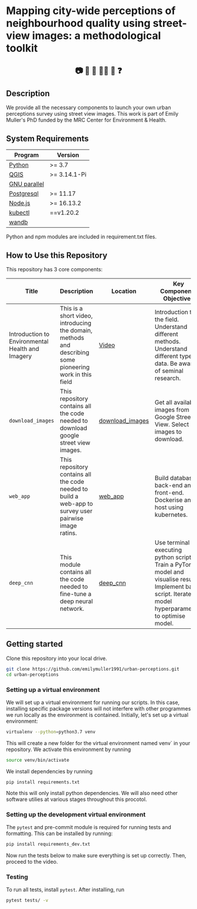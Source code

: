 # Mapping city-wide perceptions of neighbourhood quality using street-view images: a methodological toolkit

## <p align=center> :camera: :city_sunset: :thought_balloon: :ok_woman: :sparkling_heart: :question: </p>

## Description

We provide all the necessary components to launch your own urban perceptions survey using street view images. This work is part of Emily Muller's PhD funded by the MRC Center for Environment & Health.

## System Requirements

| Program                                                    | Version                  |
| ---------------------------------------------------------- | ------------------------ |
| [Python](https://www.python.org/downloads/)                | >= 3.7                   |
| [QGIS](https://qgis.org/en/site/)                          | >= 3.14.1-Pi           |
| [GNU parallel](https://www.gnu.org/software/parallel/)     |  |
| [Postgresql](https://www.postgresql.org/)                  | >= 11.17                 |
| [Node.js](https://nodejs.org/en/)                          | >= 16.13.2                |
| [kubectl](https://kubernetes.io/docs/tasks/tools/)         | ==v1.20.2              |
| [wandb](https://wandb.ai/site)                              |              |

Python and npm modules are included in requirement.txt files.

## How to Use this Repository

This repository has 3 core components:

| Title                                            | Description                                                                                                                                                                                                     | Location                                   | Key Components Objectives                                                                                                                                                                                                                                                                                                           |
| ------------------------------------------------ | --------------------------------------------------------------------------------------------------------------------------------------------------------------------------------------------------------------- | ------------------------------------------ | --------------------------------------------------------------------------------------------------------------------------------------------------------------------------------------------------------------------------------------------------------------------------------------------------------------------------------- |
| Introduction to Environmental Health and Imagery | This is a short video, introducing the domain, methods and describing some pioneering work in this field                                                                                                        | [Video](https://youtu.be/-b92eKqxS0A)                             | Introduction to the field. Understand different methods. Understand different types of data. Be aware of seminal research.                                                                                                                                                                                                        |
| `download_images`          | This repository contains all the code needed to download google street view images. | [download_images](docs/1.download_images.md) | Get all available images from Google Street View. Select images to download. |
| `web_app`          | This repository contains all the code needed to build a web-app to survey user pairwise image ratins. | [web_app](docs/2.web_app.md) | Build database, back-end and front-end. Dockerise and host using kubernetes. |
| `deep_cnn`                                       | This module contains all the code needed to fine-tune a deep neural network. | [deep_cnn](docs/3.deep_cnn.md)         | Use terminal for executing python scripts Train a PyTorch model and visualise results.  Implement bash script. Iterate on model hyperparameters to optimise model.   |

## Getting started

Clone this repository into your local drive.

```sh
git clone https://github.com/emilymuller1991/urban-perceptions.git
cd urban-perceptions
```

### Setting up a virtual environment

We will set up a virtual environment for running our scripts. In this case, installing specific package versions will not interfere with other programmes we run locally as the environment is contained. Initially, let's set up a virtual environment:

```sh
virtualenv --python=python3.7 venv
```

This will create a new folder for the virtual environment named venv` in your repository. We activate this environment by running

```sh
source venv/bin/activate
```

We install dependencies by running

```
pip install requirements.txt
```

Note this will only install python dependencies. We will also need other software utilies at various stages throughout this procotol.

### Setting up the development virtual environment

The `pytest` and pre-commit module is required for running tests and formatting. This can be installed by running:

```sh
pip install requirements_dev.txt
```

Now run the tests below to make sure everything is set up correctly. Then, proceed to the video.

### Testing

To run all tests, install `pytest`. After installing, run

```sh
pytest tests/ -v
```
